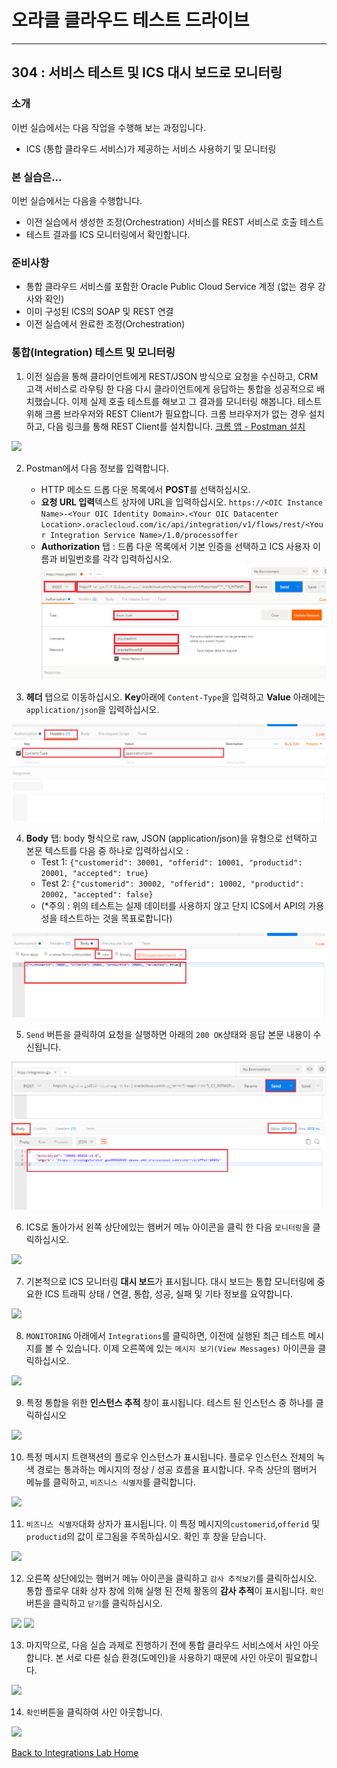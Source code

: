 # 오라클 클라우드 테스트 드라이브 #
-----
## 304 : 서비스 테스트 및 ICS 대시 보드로 모니터링 ##


### 소개 ###
이번 실습에서는 다음 작업을 수행해 보는 과정입니다.
- ICS (통합 클라우드 서비스)가 제공하는 서비스 사용하기 및 모니터링

### 본 실습은... ###
이번 실습에서는 다음을 수행합니다.
- 이전 실습에서 생성한 조정(Orchestration) 서비스를 REST 서비스로 호출 테스트
- 테스트 결과를 ICS 모니터링에서 확인합니다.

### 준비사항 ###

- 통합 클라우드 서비스를 포함한 Oracle Public Cloud Service 계정 (없는 경우 강사와 확인)
- 이미 구성된 ICS의 SOAP 및 REST 연결
- 이전 실습에서 완료한 조정(Orchestration)


### 통합(Integration) 테스트 및 모니터링

1. 이전 실습을 통해 클라이언트에게 REST/JSON 방식으로 요청을 수신하고, CRM 고객 서비스로 라우팅 한 다음 다시 클라이언트에게 응답하는 통합을 성공적으로 배치했습니다. 이제 실제 호출 테스트를 해보고 그 결과를 모니터링 해봅니다. 테스트 위해 크롬 브라우저와 REST Client가 필요합니다. 크롬 브라우저가 없는 경우 설치하고, 다음 링크를 통해 REST Client를 설치합니다. [크롬 앱 - Postman 설치](https://chrome.google.com/webstore/detail/postman/fhbjgbiflinjbdggehcddcbncdddomop)

![](images/304/00.postman.launch.png)

2. Postman에서 다음 정보를 입력합니다.
    - HTTP 메소드 드롭 다운 목록에서 **POST**를 선택하십시오.
    - **요청 URL 입력**텍스트 상자에 URL을 입력하십시오.
`https://<OIC Instance Name>-<Your OIC Identity Domain>.<Your OIC Datacenter Location>.oraclecloud.com/ic/api/integration/v1/flows/rest/<Your Integration Service Name>/1.0/processoffer`
    - **Authorization** 탭 : 드롭 다운 목록에서 기본 인증을 선택하고 ICS 사용자 이름과 비밀번호를 각각 입력하십시오.
![](images/304/00.postman.basic.png)

3. **헤더** 탭으로 이동하십시오. **Key**아래에 `Content-Type`을 입력하고 **Value** 아래에는`application/json`을 입력하십시오.

![](images/304/00.postman.headers.png)


4. **Body** 탭: body 형식으로 raw, JSON (application/json)을 유형으로 선택하고 본문 텍스트를 다음 중 하나로 입력하십시오 :
    - Test 1: `{"customerid": 30001, "offerid": 10001, "productid": 20001, "accepted": true}`
    - Test 2: `{"customerid": 30002, "offerid": 10002, "productid": 20002, "accepted": false}`
    - (\*주의 : 위의 테스트는 실제 데이터를 사용하지 않고 단지 ICS에서 API의 가용성을 테스트하는 것을 목표로합니다)

![](images/304/00.postman.body.png)


5. `Send` 버튼을 클릭하여 요청을 실행하면 아래의 `200 OK`상태와 응답 본문 내용이 수신됩니다.

![](images/304/00.postman.response.png)


6. ICS로 돌아가서 왼쪽 상단에있는 햄버거 메뉴 아이콘을 클릭 한 다음 `모니터링`을 클릭하십시오.

![](images/304/03.monitoring.home.png)


7. 기본적으로 ICS 모니터링 **대시 보드**가 표시됩니다. 대시 보드는 통합 모니터링에 중요한 ICS 트래픽 상태 / 연결, 통합, 성공, 실패 및 기타 정보를 요약합니다.

![](images/304/04.monitoring.dashboard.png)


8. `MONITORING` 아래에서 `Integrations`를 클릭하면, 이전에 실행된 최근 테스트 메시지를 볼 수 있습니다. 이제 오른쪽에 있는 `메시지 보기(View Messages)` 아이콘을 클릭하십시오.

![](images/304/05.monitoring.integration.png)


9. 특정 통합을 위한 **인스턴스 추적** 창이 표시됩니다. 테스트 된 인스턴스 중 하나를 클릭하십시오

![](images/304/06.monitoring.trackinstance.png)


10. 특정 메시지 트랜잭션의 플로우 인스턴스가 표시됩니다. 플로우 인스턴스 전체의 녹색 경로는 통과하는 메시지의 정상 / 성공 흐름을 표시합니다. 우측 상단의 햄버거 메뉴를 클릭하고, `비즈니스 식별자`를 클릭합니다.

![](images/304/07.monitoring.instance.png)


11. `비즈니스 식별자`대화 상자가 표시됩니다. 이 특정 메시지의`customerid`,`offerid` 및 `productid`의 값이 로그됨을 주목하십시오. 확인 후 창을 닫습니다.

![](images/304/08.monitoring.identifier.png)


12. 오른쪽 상단에있는 햄버거 메뉴 아이콘을 클릭하고 `감사 추적보기`를 클릭하십시오. 통합 플로우 대화 상자 창에 의해 실행 된 전체 활동의 **감사 추적**이 표시됩니다. `확인`버튼을 클릭하고 `닫기`를 클릭하십시오.

![](images/304/09.monitoring.audit.png)
![](images/304/10.monitoring.audit1.png)


13. 마지막으로, 다음 실습 과제로 진행하기 전에 통합 클라우드 서비스에서 사인 아웃합니다. 본 서로 다른 실습 환경(도메인)을 사용하기 때문에 사인 아웃이 필요합니다.

![](images/304/11.logout.png)


14. `확인`버튼을 클릭하여 사인 아웃합니다.

![](images/304/11.logout.confirm.png)


[Back to Integrations Lab Home](README.md)
